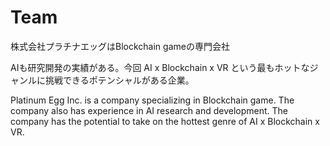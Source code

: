 # Team

株式会社プラチナエッグはBlockchain gameの専門会社

AIも研究開発の実績がある。今回 AI x Blockchain x VR という最もホットなジャンルに挑戦できるポテンシャルがある企業。

Platinum Egg Inc. is a company specializing in Blockchain game. The company also has experience in AI research and development. The company has the potential to take on the hottest genre of AI x Blockchain x VR.
